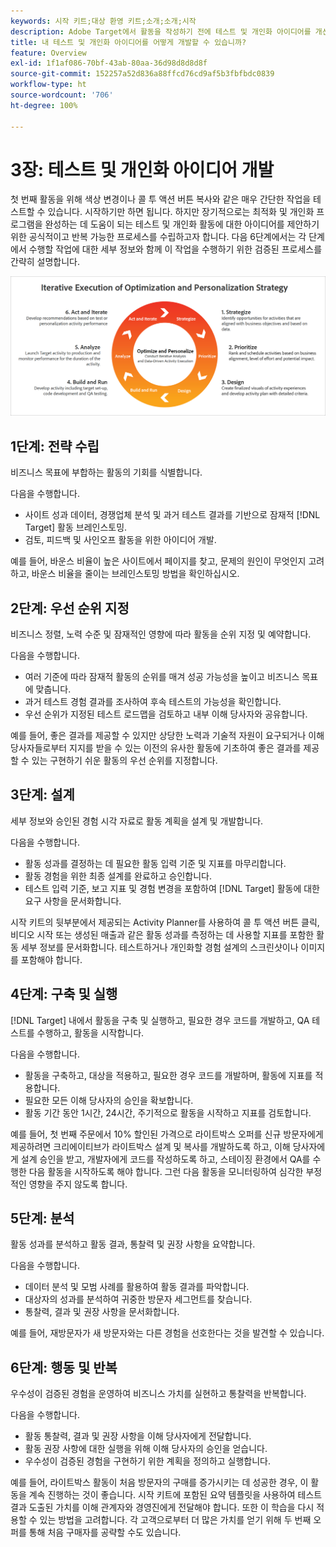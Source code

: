 ```yaml
---
keywords: 시작 키트;대상 환영 키트;소개;소개;시작
description: Adobe Target에서 활동을 작성하기 전에 테스트 및 개인화 아이디어를 개선하기 위한 검증된 프로세스의 개요를 설명하는 6가지 단계를 배우십시오.
title: 내 테스트 및 개인화 아이디어를 어떻게 개발할 수 있습니까?
feature: Overview
exl-id: 1f1af086-70bf-43ab-80aa-36d98d8d8d8f
source-git-commit: 152257a52d836a88ffcd76cd9af5b3fbfbdc0839
workflow-type: ht
source-wordcount: '706'
ht-degree: 100%

---
```


# 3장: 테스트 및 개인화 아이디어 개발

첫 번째 활동을 위해 색상 변경이나 콜 투 액션 버튼 복사와 같은 매우 간단한 작업을 테스트할 수 있습니다. 시작하기만 하면 됩니다. 하지만 장기적으로는 최적화 및 개인화 프로그램을 완성하는 데 도움이 되는 테스트 및 개인화 활동에 대한 아이디어를 제안하기 위한 공식적이고 반복 가능한 프로세스를 수립하고자 합니다. 다음 6단계에서는 각 단계에서 수행할 작업에 대한 세부 정보와 함께 이 작업을 수행하기 위한 검증된 프로세스를 간략히 설명합니다.

![최적화 및 개인화 전략의 반복 실행 다이어그램](/help/main/c-intro/assets/six-steps.png)

## 1단계: 전략 수립

비즈니스 목표에 부합하는 활동의 기회를 식별합니다.

다음을 수행합니다.

* 사이트 성과 데이터, 경쟁업체 분석 및 과거 테스트 결과를 기반으로 잠재적 [!DNL Target] 활동 브레인스토밍.
* 검토, 피드백 및 사인오프 활동을 위한 아이디어 개발.

예를 들어, 바운스 비율이 높은 사이트에서 페이지를 찾고, 문제의 원인이 무엇인지 고려하고, 바운스 비율을 줄이는 브레인스토밍 방법을 확인하십시오.

## 2단계: 우선 순위 지정

비즈니스 정렬, 노력 수준 및 잠재적인 영향에 따라 활동을 순위 지정 및 예약합니다.

다음을 수행합니다.

* 여러 기준에 따라 잠재적 활동의 순위를 매겨 성공 가능성을 높이고 비즈니스 목표에 맞춥니다.
* 과거 테스트 경험 결과를 조사하여 후속 테스트의 가능성을 확인합니다.
* 우선 순위가 지정된 테스트 로드맵을 검토하고 내부 이해 당사자와 공유합니다.

예를 들어, 좋은 결과를 제공할 수 있지만 상당한 노력과 기술적 자원이 요구되거나 이해 당사자들로부터 지지를 받을 수 있는 이전의 유사한 활동에 기초하여 좋은 결과를 제공할 수 있는 구현하기 쉬운 활동의 우선 순위를 지정합니다.

## 3단계: 설계

세부 정보와 승인된 경험 시각 자료로 활동 계획을 설계 및 개발합니다.

다음을 수행합니다.

* 활동 성과를 결정하는 데 필요한 활동 입력 기준 및 지표를 마무리합니다.
* 활동 경험을 위한 최종 설계를 완료하고 승인합니다.
* 테스트 입력 기준, 보고 지표 및 경험 변경을 포함하여 [!DNL Target] 활동에 대한 요구 사항을 문서화합니다.

시작 키트의 뒷부분에서 제공되는 Activity Planner를 사용하여 콜 투 액션 버튼 클릭, 비디오 시작 또는 생성된 매출과 같은 활동 성과를 측정하는 데 사용할 지표를 포함한 활동 세부 정보를 문서화합니다. 테스트하거나 개인화할 경험 설계의 스크린샷이나 이미지를 포함해야 합니다.

## 4단계: 구축 및 실행

[!DNL Target] 내에서 활동을 구축 및 실행하고, 필요한 경우 코드를 개발하고, QA 테스트를 수행하고, 활동을 시작합니다.

다음을 수행합니다.

* 활동을 구축하고, 대상을 적용하고, 필요한 경우 코드를 개발하며, 활동에 지표를 적용합니다.
* 필요한 모든 이해 당사자의 승인을 확보합니다.
* 활동 기간 동안 1시간, 24시간, 주기적으로 활동을 시작하고 지표를 검토합니다.

예를 들어, 첫 번째 주문에서 10% 할인된 가격으로 라이트박스 오퍼를 신규 방문자에게 제공하려면 크리에이티브가 라이트박스 설계 및 복사를 개발하도록 하고, 이해 당사자에게 설계 승인을 받고, 개발자에게 코드를 작성하도록 하고, 스테이징 환경에서 QA를 수행한 다음 활동을 시작하도록 해야 합니다. 그런 다음 활동을 모니터링하여 심각한 부정적인 영향을 주지 않도록 합니다.

## 5단계: 분석

활동 성과를 분석하고 활동 결과, 통찰력 및 권장 사항을 요약합니다.

다음을 수행합니다.

* 데이터 분석 및 모범 사례를 활용하여 활동 결과를 파악합니다.
* 대상자의 성과를 분석하여 귀중한 방문자 세그먼트를 찾습니다.
* 통찰력, 결과 및 권장 사항을 문서화합니다.

예를 들어, 재방문자가 새 방문자와는 다른 경험을 선호한다는 것을 발견할 수 있습니다.

## 6단계: 행동 및 반복

우수성이 검증된 경험을 운영하여 비즈니스 가치를 실현하고 통찰력을 반복합니다.

다음을 수행합니다.

* 활동 통찰력, 결과 및 권장 사항을 이해 당사자에게 전달합니다.
* 활동 권장 사항에 대한 실행을 위해 이해 당사자의 승인을 얻습니다.
* 우수성이 검증된 경험을 구현하기 위한 계획을 정의하고 실행합니다.

예를 들어, 라이트박스 활동이 처음 방문자의 구매를 증가시키는 데 성공한 경우, 이 활동을 계속 진행하는 것이 좋습니다. 시작 키트에 포함된 요약 템플릿을 사용하여 테스트 결과 도출된 가치를 이해 관계자와 경영진에게 전달해야 합니다. 또한 이 학습을 다시 적용할 수 있는 방법을 고려합니다. 각 고객으로부터 더 많은 가치를 얻기 위해 두 번째 오퍼를 통해 처음 구매자를 공략할 수도 있습니다.
